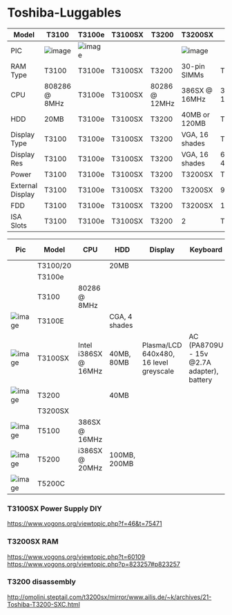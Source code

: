 # Toshiba-Luggables


| Model | T3100 | T3100e | T3100SX | T3200 | T3200SX | T5100 | T5200 |
|-| -|-|-|-|-|-|-|
| PIC |  ![image](https://user-images.githubusercontent.com/38451588/132156877-407fe19b-c23d-4270-be8e-e486c2868c1f.png) | ![image](https://user-images.githubusercontent.com/38451588/132145872-4dcf96a6-46b6-4bb1-9e2b-0eb364b1202c.png) | | | ![image](https://user-images.githubusercontent.com/38451588/132156900-ec600cab-1ae3-491f-9390-c1e370f1ce05.png) |
| RAM Type | T3100 | T3100e | T3100SX | T3200 | 30-pin SIMMs | T5100 | 40-pin SIMMs |  |
| CPU | 808286 @ 8MHz | T3100e | T3100SX | 80286 @ 12MHz | 386SX @ 16MHz | 386SX @ 16MHz | 386DX @ 20MHz |
| HDD | 20MB  | T3100e | T3100SX | T3200 | 40MB or 120MB | T5100 | 100MB/200MB  |
| Display Type | T3100 | T3100e | T3100SX | T3200 | VGA, 16 shades | T5100 | VGA, 16 shades |
| Display Res | T3100 | T3100e | T3100SX | T3200 | VGA, 16 shades | 640x400, 4 shades | VGA, 16 shades |
| Power | T3100 | T3100e | T3100SX | T3200 | T3200SX | T5100 | T5200 |AC only | AC Only |
| External Display | T3100 | T3100e | T3100SX | T3200 | T3200SX | 9-pin | VGA ||
| FDD |  T3100 | T3100e | T3100SX | T3200 | T3200SX | 1.44MB | 1.44MB |
| ISA Slots |  T3100 | T3100e | T3100SX | T3200 | 2 | T5100 | 2 |

| Pic | Model | CPU | HDD | Display | Keyboard | Power Source | FDD | RAM | Video connector | Expansion |
|-|------|-----------|------|-------|-------|--|--|-|-|--|
| | T3100/20 | | 20MB |
| | T3100e | 
| | T3100 | 80286 @ 8MHz |
| ![image](https://user-images.githubusercontent.com/38451588/132145855-c2893c01-d5e3-4fcc-a696-e0c7a0868012.png) | T3100E | | CGA, 4 shades |
| ![image](https://user-images.githubusercontent.com/38451588/132145758-2e1ec5d3-9c39-48e3-a588-aa2c999f33bd.png) | T3100SX | Intel i386SX @ 16MHz | 40MB, 80MB | Plasma/LCD 640x480, 16 level greyscale | AC (PA8709U - 15v @2.7A adapter), battery | 1.44MB | 1 - 13MB | ? | ? |
| ![image](https://user-images.githubusercontent.com/38451588/132145966-05bdf7b5-c003-4282-9be4-f3f53c89d23d.png) | T3200 | | 40MB |
|  | T3200SX |  | 
| ![image](https://user-images.githubusercontent.com/38451588/132157114-dcd7da20-5dc4-4b51-acd2-3f2cfd6c5c5a.png) | T5100 | 386SX @ 16MHz | 
| ![image](https://user-images.githubusercontent.com/38451588/132145960-61c5740c-3ec9-47e6-a87f-779d39600840.png) | T5200 | i386SX @ 20MHz | 100MB, 200MB | |  | |
| ![image](https://user-images.githubusercontent.com/38451588/132157999-639ebbf5-c3af-4e63-8f74-da64561de17f.png) | T5200C |



### T3100SX Power Supply DIY

https://www.vogons.org/viewtopic.php?f=46&t=75471


### T3200SX RAM

https://www.vogons.org/viewtopic.php?t=60109
https://www.vogons.org/viewtopic.php?p=823257#p823257

### T3200 disassembly
http://omolini.steptail.com/t3200sx/mirror/www.ailis.de/~k/archives/21-Toshiba-T3200-SXC.html
